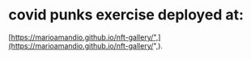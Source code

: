 # covid punks exercise deployed at:

[https://marioamandio.github.io/nft-gallery/",](https://marioamandio.github.io/nft-gallery/",).
